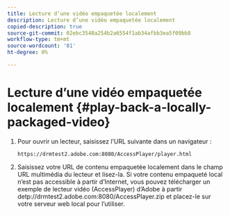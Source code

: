 ```yaml
---
title: Lecture d’une vidéo empaquetée localement
description: Lecture d’une vidéo empaquetée localement
copied-description: true
source-git-commit: 02ebc3548a254b2a6554f1ab34afbb3ea5f09bb8
workflow-type: tm+mt
source-wordcount: '81'
ht-degree: 0%

---
```


# Lecture d’une vidéo empaquetée localement {#play-back-a-locally-packaged-video}

1. Pour ouvrir un lecteur, saisissez l’URL suivante dans un navigateur :

   ```
   https://drmtest2.adobe.com:8080/AccessPlayer/player.html
   ```

1. Saisissez votre URL de contenu empaquetée localement dans le champ URL multimédia du lecteur et lisez-la.
Si votre contenu empaqueté local n’est pas accessible à partir d’Internet, vous pouvez télécharger un exemple de lecteur vidéo (AccessPlayer) d’Adobe à partir de<span></span>tp://drmtest2.adobe.com:8080/AccessPlayer.zip et placez-le sur votre serveur web local pour l’utiliser.

